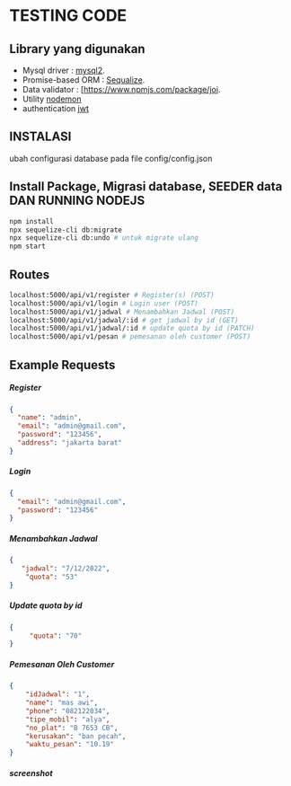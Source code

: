 # TESTING CODE 

## Library yang digunakan

- Mysql driver : [mysql2](https://www.npmjs.com/package/mysql2).
- Promise-based ORM : [Sequalize](https://www.npmjs.com/package/sequelize).
- Data validator : [https://www.npmjs.com/package/joi.
- Utility [nodemon](https://www.npmjs.com/package/nodemon)
- authentication [jwt](https://www.npmjs.com/package/jsonwebtoken)

## INSTALASI
ubah configurasi database pada file config/config.json <br>

## Install Package, Migrasi database, SEEDER data DAN RUNNING NODEJS
```sh
npm install
npx sequelize-cli db:migrate
npx sequelize-cli db:undo # untuk migrate ulang
npm start
```

## Routes
```sh
localhost:5000/api/v1/register # Register(s) (POST)
localhost:5000/api/v1/login # Login user (POST)
localhost:5000/api/v1/jadwal # Menambahkan Jadwal (POST)
localhost:5000/api/v1/jadwal/:id # get jadwal by id (GET)
localhost:5000/api/v1/jadwal/:id # update quota by id (PATCH)
localhost:5000/api/v1/pesan # pemesanan oleh customer (POST)
```

## Example Requests
##### Register 
```json
{
  "name": "admin",
  "email": "admin@gmail.com",
  "password": "123456",
  "address": "jakarta barat"
}
```

##### Login 
```json
{
  "email": "admin@gmail.com",
  "password": "123456"
}
```

##### Menambahkan Jadwal 
```json
{
   "jadwal": "7/12/2022",
    "quota": "53"
}
```

##### Update quota by id
```json
{
     "quota": "70"
}
```

##### Pemesanan Oleh Customer
```json
{
    "idJadwal": "1",
    "name": "mas awi",
    "phone": "082122034",
    "tipe_mobil": "alya",
    "no_plat": "B 7653 CB",
    "kerusakan": "ban pecah",
    "waktu_pesan": "10.19"
}
```

##### screenshot

